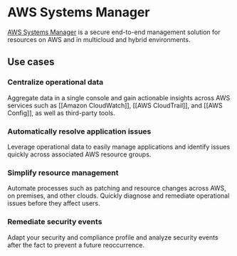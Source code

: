 # AWS Systems Manager

[AWS Systems Manager](https://aws.amazon.com/systems-manager/) is a secure end-to-end management solution for resources on AWS and in multicloud and hybrid environments.

## Use cases
### Centralize operational data
Aggregate data in a single console and gain actionable insights across AWS services such as [[Amazon CloudWatch]], [[AWS CloudTrail]], and [[AWS Config]], as well as third-party tools.  

### Automatically resolve application issues
Leverage operational data to easily manage applications and identify issues quickly across associated AWS resource groups.  

### Simplify resource management
Automate processes such as patching and resource changes across AWS, on premises, and other clouds. Quickly diagnose and remediate operational issues before they affect users.  

### Remediate security events
Adapt your security and compliance profile and analyze security events after the fact to prevent a future reoccurrence.